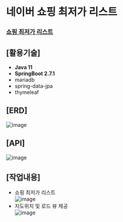 # 네이버 쇼핑 최저가 리스트
### [쇼핑 최저가 리스트](http://infolim.site:8082)
## [활용기술] <br>
* **Java 11** <br>
* **SpringBoot 2.7.1**<br>
* mariadb<br>
* spring-data-jpa<br>
* thymeleaf<br> 

## [ERD]<br>
![image](https://github.com/MyoungSoo7/pharmacyrecommend/assets/13523622/80e9bcc1-0b6b-49f1-9f42-fae832375626)<br>

## [API]<br>
![image](https://github.com/MyoungSoo7/pharmacyrecommend/assets/13523622/047a1398-a01a-451a-a90d-bf14907e3ab4)<br>

## [작업내용]<br>
* 쇼핑 최저가 리스트<br>
![image](https://github.com/MyoungSoo7/pharmacyrecommend/assets/13523622/fe7c6124-ac27-4be1-8558-b8ba6f61f135)
* 지도위치 및 로드 뷰 제공<br>
![image](https://github.com/MyoungSoo7/pharmacyrecommend/assets/13523622/40c9457d-e84f-48ac-a82e-3078760584c0)
